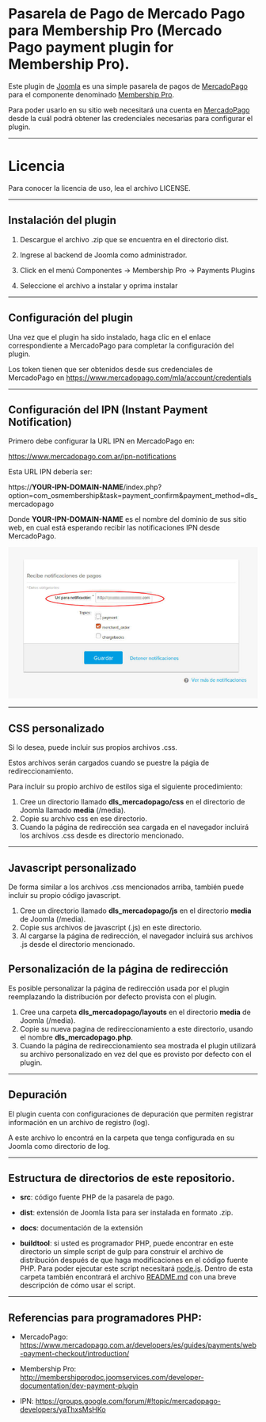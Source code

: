 # Pasarela de Pago de Mercado Pago para Membership Pro (Mercado Pago payment plugin for Membership Pro).

Este plugin de [Joomla](https://www.joomla.org/) es una simple pasarela de pagos de [MercadoPago](https://www.mercadopago.com.ar/) para el componente denominado [Membership Pro](https://extensions.joomla.org/extension/membership-pro/).

Para poder usarlo en su sitio web necesitará una cuenta en [MercadoPago](https://www.mercadopago.com.ar/) desde la cuál podrá obtener las credenciales necesarias para configurar el plugin.

---

# Licencia

Para conocer la licencia de uso, lea el archivo LICENSE.

---

## Instalación del plugin

1.    Descargue el archivo .zip que se encuentra en el directorio dist.

2.    Ingrese al backend de Joomla como administrador.

3.    Click en el menú Componentes -> Membership Pro -> Payments Plugins

4.    Seleccione el archivo a instalar y oprima instalar

---

## Configuración del plugin

Una vez que el plugin ha sido instalado, haga clic en el enlace correspondiente a MercadoPago para completar la configuración del plugin.

Los token tienen que ser obtenidos desde sus credenciales de MercadoPago en <https://www.mercadopago.com/mla/account/credentials>

---

## Configuración del **IPN** (**I**nstant **P**ayment **N**otification)

Primero debe configurar la URL IPN en MercadoPago en:

<https://www.mercadopago.com.ar/ipn-notifications>

Esta URL IPN debería ser:

https://**YOUR-IPN-DOMAIN-NAME**/index.php?option=com_osmembership&task=payment_confirm&payment_method=dls_mercadopago

Donde **YOUR-IPN-DOMAIN-NAME** es el nombre del dominio de sus sitio web, en cual está esperando recibir las notificaciones IPN desde MercadoPago.

![MercadoPago IPN configuration](docs/mercadopago-ipn-config.jpg)

---

## CSS personalizado

Si lo desea, puede incluir sus propios archivos .css.

Estos archivos serán cargados cuando se puestre la págia de redireccionamiento.

Para incluir su propio archivo de estilos siga el siguiente procedimiento:

1.  Cree un directorio llamado **dls_mercadopago/css** en el directorio de Joomla llamado **media** (/media).
2.  Copie su archivo css en ese directorio.
3.  Cuando la página de redirección sea cargada en el navegador incluirá los archivos .css desde es directorio mencionado.

---

## Javascript personalizado

De forma similar a los archivos .css mencionados arriba, también puede incluir su propio código javascript.

1.  Cree un directorio llamado **dls_mercadopago/js** en el directorio **media** de Joomla (/media).
2.  Copie sus archivos de javascript (.js) en este directorio.
3.  Al cargarse la página de redirección, el navegador incluirá sus archivos .js desde el directorio mencionado.


## Personalización de la página de redirección

Es posible personalizar la página de redirección usada por el plugin reemplazando la distribución por defecto provista con el plugin.

1.  Cree una carpeta **dls_mercadopago/layouts** en el directorio **media** de Joomla (/media).
2.  Copie su nueva pagina de redireccionamiento a este directorio, usando el nombre **dls_mercadopago.php**.
3.  Cuando la página de redireccionamiento sea mostrada el plugin utilizará su archivo personalizado en vez del que es provisto por defecto con el plugin.

---

## Depuración

El plugin cuenta con configuraciones de depuración que permiten registrar información en un archivo de registro (log).

A este archivo lo encontrá en la carpeta que tenga configurada en su Joomla como directorio de log.

---

## Estructura de directorios de este repositorio.

-    **src**: código fuente PHP de la pasarela de pago.

-    **dist**: extensión de Joomla lista para ser instalada en formato .zip.

-    **docs**: documentación de la extensión

-    **buildtool**: si usted es programador PHP, puede encontrar en este directorio un simple script de gulp para construir el archivo de distribución después de que haga modificaciones en el código fuente PHP. Para poder ejecutar este script necesitará [node.js](https://nodejs.org/). Dentro de esta carpeta también encontrará el archivo [README.md](buildtool/README.md) con una breve descripción de cómo usar el script.

---

## Referencias para programadores PHP:

* MercadoPago: https://www.mercadopago.com.ar/developers/es/guides/payments/web-payment-checkout/introduction/

* Membership Pro: http://membershipprodoc.joomservices.com/developer-documentation/dev-payment-plugin

* IPN: https://groups.google.com/forum/#!topic/mercadopago-developers/yaThxsMsHKo




